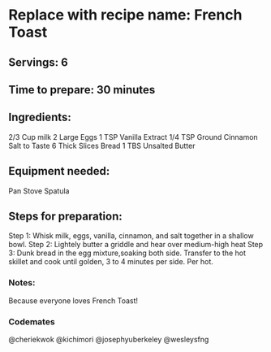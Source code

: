 # Replace with recipe name: French Toast

## Servings: 6

## Time to prepare: 30 minutes

## Ingredients:
2/3 Cup milk
2 Large Eggs
1 TSP Vanilla Extract
1/4 TSP Ground Cinnamon
Salt to Taste
6 Thick Slices Bread
1 TBS Unsalted Butter

## Equipment needed:
Pan 
Stove
Spatula


## Steps for preparation:

Step 1:
Whisk milk, eggs, vanilla, cinnamon, and salt together in a shallow bowl.
Step 2:
Lightely butter a griddle and hear over medium-high heat
Step 3:
Dunk bread in the egg mixture,soaking both side. Transfer to the hot skillet and cook until golden, 3 to 4 minutes per side. Per hot.

### Notes:
Because everyone loves French Toast!


### Codemates #
@cheriekwok
@kichimori
@josephyuberkeley
@wesleysfng

